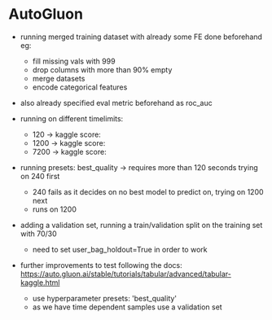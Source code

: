 # AutoGluon

- running merged training dataset with already some FE done beforehand eg:
    - fill missing vals with 999
    - drop columns with more than 90% empty
    - merge datasets
    - encode categorical features

- also already specified eval metric beforehand as roc_auc

- running on different timelimits:
    - 120 -> kaggle score:
    - 1200 -> kaggle score:
    - 7200 -> kaggle score:

- running presets: best_quality -> requires more than 120 seconds trying on 240 first
    - 240 fails as it decides on no best model to predict on, trying on 1200 next
    - runs on 1200

- adding a validation set, running a train/validation split on the training set with 70/30
    - need to set user_bag_holdout=True in order to work

- further improvements to test following the docs: https://auto.gluon.ai/stable/tutorials/tabular/advanced/tabular-kaggle.html
    - use hyperparameter presets: 'best_quality'
    - as we have time dependent samples use a validation set